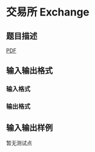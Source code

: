 # 交易所 Exchange

## 题目描述

[problemUrl]: https://uva.onlinejudge.org/index.php?option=com_onlinejudge&Itemid=8&category=448&page=show_problem&problem=4473

[PDF](https://uva.onlinejudge.org/external/15/p1598.pdf)

## 输入输出格式

### 输入格式

### 输出格式

## 输入输出样例

暂无测试点

